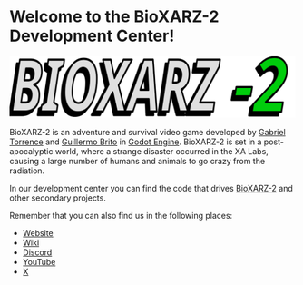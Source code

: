 # Welcome to the BioXARZ-2 Development Center!

![Logo](/profile/img/logo.svg)

BioXARZ-2 is an adventure and survival video game developed by [Gabriel Torrence](https://github.com/GabrielTorrence8a) and [Guillermo Brito](https://github.com/Alxira5) in [Godot Engine](https://godotengine.org/). BioXARZ-2 is set in a post-apocalyptic world, where a strange disaster occurred in the XA Labs, causing a large number of humans and animals to go crazy from the radiation.

In our development center you can find the code that drives [BioXARZ-2](https://github.com/bioxarz-2/bioxarz-2) and other secondary projects.

Remember that you can also find us in the following places:

* [Website](https://bioxarz-2.vercel.app/)
* [Wiki](https://bioxarz-2.vercel.app/wiki)
* [Discord](https://discord.gg/dxq5uvyDJB)
* [YouTube](https://www.youtube.com/@bioxarz-2)
* [X](https://x.com/bioxarz-2)
